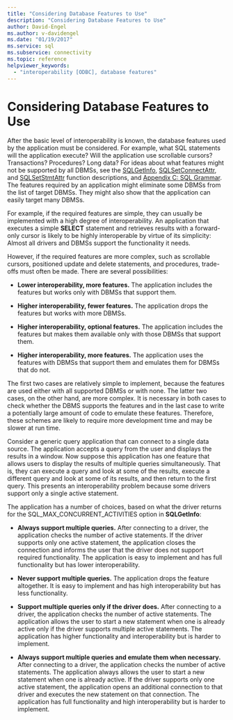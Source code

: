 ```yaml
---
title: "Considering Database Features to Use"
description: "Considering Database Features to Use"
author: David-Engel
ms.author: v-davidengel
ms.date: "01/19/2017"
ms.service: sql
ms.subservice: connectivity
ms.topic: reference
helpviewer_keywords:
  - "interoperability [ODBC], database features"
---
```

# Considering Database Features to Use
After the basic level of interoperability is known, the database features used by the application must be considered. For example, what SQL statements will the application execute? Will the application use scrollable cursors? Transactions? Procedures? Long data? For ideas about what features might not be supported by all DBMSs, see the [SQLGetInfo](../../../odbc/reference/syntax/sqlgetinfo-function.md), [SQLSetConnectAttr](../../../odbc/reference/syntax/sqlsetconnectattr-function.md), and [SQLSetStmtAttr](../../../odbc/reference/syntax/sqlsetstmtattr-function.md) function descriptions, and [Appendix C: SQL Grammar](../../../odbc/reference/appendixes/appendix-c-sql-grammar.md). The features required by an application might eliminate some DBMSs from the list of target DBMSs. They might also show that the application can easily target many DBMSs.  
  
 For example, if the required features are simple, they can usually be implemented with a high degree of interoperability. An application that executes a simple **SELECT** statement and retrieves results with a forward-only cursor is likely to be highly interoperable by virtue of its simplicity: Almost all drivers and DBMSs support the functionality it needs.  
  
 However, if the required features are more complex, such as scrollable cursors, positioned update and delete statements, and procedures, trade-offs must often be made. There are several possibilities:  
  
-   **Lower interoperability, more features.** The application includes the features but works only with DBMSs that support them.  
  
-   **Higher interoperability, fewer features.** The application drops the features but works with more DBMSs.  
  
-   **Higher interoperability, optional features.** The application includes the features but makes them available only with those DBMSs that support them.  
  
-   **Higher interoperability, more features.** The application uses the features with DBMSs that support them and emulates them for DBMSs that do not.  
  
 The first two cases are relatively simple to implement, because the features are used either with all supported DBMSs or with none. The latter two cases, on the other hand, are more complex. It is necessary in both cases to check whether the DBMS supports the features and in the last case to write a potentially large amount of code to emulate these features. Therefore, these schemes are likely to require more development time and may be slower at run time.  
  
 Consider a generic query application that can connect to a single data source. The application accepts a query from the user and displays the results in a window. Now suppose this application has one feature that allows users to display the results of multiple queries simultaneously. That is, they can execute a query and look at some of the results, execute a different query and look at some of its results, and then return to the first query. This presents an interoperability problem because some drivers support only a single active statement.  
  
 The application has a number of choices, based on what the driver returns for the SQL_MAX_CONCURRENT_ACTIVITIES option in **SQLGetInfo**:  
  
-   **Always support multiple queries.** After connecting to a driver, the application checks the number of active statements. If the driver supports only one active statement, the application closes the connection and informs the user that the driver does not support required functionality. The application is easy to implement and has full functionality but has lower interoperability.  
  
-   **Never support multiple queries.** The application drops the feature altogether. It is easy to implement and has high interoperability but has less functionality.  
  
-   **Support multiple queries only if the driver does.** After connecting to a driver, the application checks the number of active statements. The application allows the user to start a new statement when one is already active only if the driver supports multiple active statements. The application has higher functionality and interoperability but is harder to implement.  
  
-   **Always support multiple queries and emulate them when necessary.** After connecting to a driver, the application checks the number of active statements. The application always allows the user to start a new statement when one is already active. If the driver supports only one active statement, the application opens an additional connection to that driver and executes the new statement on that connection. The application has full functionality and high interoperability but is harder to implement.
